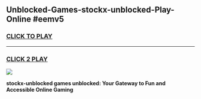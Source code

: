 
## Unblocked-Games-stockx-unblocked-Play-Online #eemv5
<h3>
<a href="https://news.freeplayer.one?title=stockx-unblocked&ref=3">CLICK TO PLAY</a></h3>
<hr>

<h3>
<a href="https://news.freeplayer.one?title=stockx-unblocked&ref=3">CLICK 2 PLAY</a>
  
</h3>

<a href="https://news.freeplayer.one?title=stockx-unblocked&ref=3"><img src="https://clearcache.store/games.png"></a>


**stockx-unblocked games unblocked: Your Gateway to Fun and Accessible Online Gaming**
